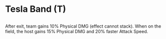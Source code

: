 # Tesla Band (T)

## 

After exit, team gains 10% Physical DMG (effect cannot stack). When on the field, the host gains 15% Physical DMG and 20% faster Attack Speed.